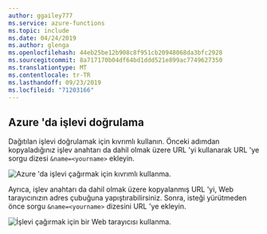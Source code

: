 ```yaml
---
author: ggailey777
ms.service: azure-functions
ms.topic: include
ms.date: 04/24/2019
ms.author: glenga
ms.openlocfilehash: 44eb25be12b908c8f951cb20948068da3bfc2928
ms.sourcegitcommit: 8a717170b04df64bd1ddd521e899ac7749627350
ms.translationtype: MT
ms.contentlocale: tr-TR
ms.lasthandoff: 09/23/2019
ms.locfileid: "71203166"
---
```

## <a name="test"></a>Azure 'da işlevi doğrulama

Dağıtılan işlevi doğrulamak için kıvrımlı kullanın. Önceki adımdan kopyaladığınız işlev anahtarı da dahil olmak üzere URL 'yi kullanarak URL 'ye sorgu dizesi `&name=<yourname>` ekleyin.

![Azure 'da işlevi çağırmak için kıvrımlı kullanma.](./media/functions-test-function-code/functions-azure-cli-function-test-curl.png) 

Ayrıca, işlev anahtarı da dahil olmak üzere kopyalanmış URL 'yi, Web tarayıcınızın adres çubuğuna yapıştırabilirsiniz. Sonra, isteği yürütmeden önce sorgu `&name=<yourname>` dizesini URL 'ye ekleyin.

![İşlevi çağırmak için bir Web tarayıcısı kullanma.](./media/functions-test-function-code/functions-azure-cli-function-test-browser.png)  
